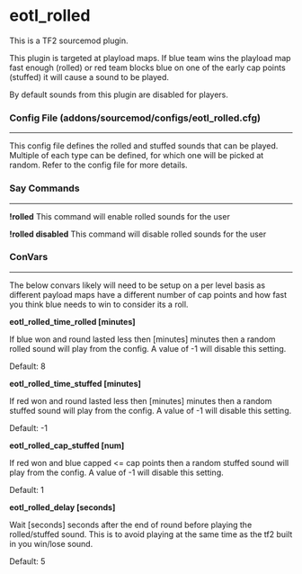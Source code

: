 # eotl_rolled

This is a TF2 sourcemod plugin.

This plugin is targeted at playload maps.  If blue team wins the playload map fast enough (rolled) or red team blocks blue on one of the early cap points (stuffed) it will cause a sound to be played.

By default sounds from this plugin are disabled for players.


### Config File (addons/sourcemod/configs/eotl_rolled.cfg)
<hr>

This config file defines the rolled and stuffed sounds that can be played.  Multiple of each type can be defined, for which one will be picked at random.  Refer to the config file for more details.

### Say Commands
<hr>

**!rolled**
This command will enable rolled sounds for the user

**!rolled disabled**
This command will disable rolled sounds for the user


### ConVars
<hr>

The below convars likely will need to be setup on a per level basis as different payload maps have a different number of cap points and how fast you think blue needs to win to consider its a roll.

**eotl_rolled_time_rolled [minutes]**

If blue won and round lasted less then [minutes] minutes then a random rolled sound will play from the config.  A value of -1 will disable this setting.

Default: 8

**eotl_rolled_time_stuffed [minutes]**

If red won and round lasted less then [minutes] minutes then a random stuffed sound will play from the config.  A value of -1 will disable this setting.

Default: -1

**eotl_rolled_cap_stuffed [num]**

If red won and blue capped <= <num> cap points then a random stuffed sound will play from the config.  A value of -1 will disable this setting.

Default: 1

**eotl_rolled_delay [seconds]**

Wait [seconds] seconds after the end of round before playing the rolled/stuffed sound.  This is to avoid playing at the same time as the tf2 built in you win/lose sound.

Default: 5